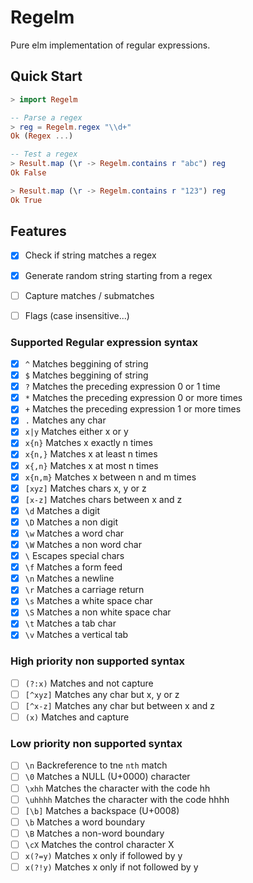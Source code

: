 # Regelm

Pure elm implementation of regular expressions.

## Quick Start

```elm
> import Regelm

-- Parse a regex
> reg = Regelm.regex "\\d+"
Ok (Regex ...)

-- Test a regex
> Result.map (\r -> Regelm.contains r "abc") reg
Ok False

> Result.map (\r -> Regelm.contains r "123") reg
Ok True
```


## Features

- [x] Check if string matches a regex
- [x] Generate random string starting from a regex
- [ ] Capture matches / submatches
- [ ] Flags (case insensitive...)


### Supported Regular expression syntax

- [x] `^` Matches beggining of string
- [x] `$` Matches beggining of string
- [x] `?` Matches the preceding expression 0 or 1 time
- [x] `*` Matches the preceding expression 0 or more times
- [x] `+` Matches the preceding expression 1 or more times
- [x] `.` Matches any char
- [x] `x|y` Matches either x or y
- [x] `x{n}` Matches x exactly n times
- [x] `x{n,}` Matches x at least n times
- [x] `x{,n}` Matches x at most n times
- [x] `x{n,m}` Matches x between n and m times
- [x] `[xyz]` Matches chars x, y or z
- [x] `[x-z]` Matches chars between x and z
- [x] `\d` Matches a digit
- [x] `\D` Matches a non digit
- [x] `\w` Matches a word char
- [x] `\W` Matches a non word char
- [x] `\` Escapes special chars
- [x] `\f` Matches a form feed
- [x] `\n` Matches a newline
- [x] `\r` Matches a carriage return
- [x] `\s` Matches a white space char
- [x] `\S` Matches a non white space char
- [x] `\t` Matches a tab char
- [x] `\v` Matches a vertical tab

### High priority non supported syntax

- [ ] `(?:x)` Matches and not capture
- [ ] `[^xyz]` Matches any char but x, y or z
- [ ] `[^x-z]` Matches any char but between x and z
- [ ] `(x)` Matches and capture

### Low priority non supported syntax

- [ ] `\n` Backreference to tne `nth` match
- [ ] `\0` Matches a NULL (U+0000) character
- [ ] `\xhh` Matches the character with the code hh
- [ ] `\uhhhh` Matches the character with the code hhhh
- [ ] `[\b]` Matches a backspace (U+0008)
- [ ] `\b` Matches a word boundary
- [ ] `\B` Matches a non-word boundary
- [ ] `\cX` Matches the control character X
- [ ] `x(?=y)` Matches x only if followed by y
- [ ] `x(?!y)` Matches x only if not followed by y
